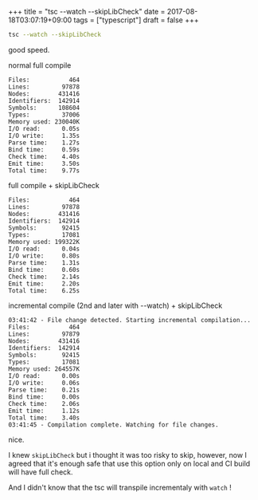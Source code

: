 +++
title = "tsc --watch --skipLibCheck"
date = 2017-08-18T03:07:19+09:00
tags = ["typescript"]
draft = false
+++


```sh
tsc --watch --skipLibCheck
```

good speed.

normal full compile
```
Files:           464
Lines:         97878
Nodes:        431416
Identifiers:  142914
Symbols:      108604
Types:         37006
Memory used: 230040K
I/O read:      0.05s
I/O write:     1.35s
Parse time:    1.27s
Bind time:     0.59s
Check time:    4.40s
Emit time:     3.50s
Total time:    9.77s
```

full compile + skipLibCheck
```
Files:           464
Lines:         97878
Nodes:        431416
Identifiers:  142914
Symbols:       92415
Types:         17081
Memory used: 199322K
I/O read:      0.04s
I/O write:     0.80s
Parse time:    1.31s
Bind time:     0.60s
Check time:    2.14s
Emit time:     2.20s
Total time:    6.25s
```

incremental compile (2nd and later with --watch) + skipLibCheck
```
03:41:42 - File change detected. Starting incremental compilation...
Files:           464
Lines:         97879
Nodes:        431416
Identifiers:  142914
Symbols:       92415
Types:         17081
Memory used: 264557K
I/O read:      0.00s
I/O write:     0.06s
Parse time:    0.21s
Bind time:     0.00s
Check time:    2.06s
Emit time:     1.12s
Total time:    3.40s
03:41:45 - Compilation complete. Watching for file changes.
```

nice.

I knew `skipLibCheck` but i thought it was too risky to skip, however, now I agreed that it's enough safe that use this option only on local and CI build will have full check.

And I didn't know that the tsc will transpile incrementaly with `watch` !
